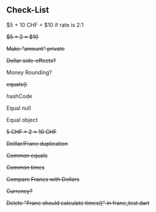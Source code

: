 ## Check-List

$5 + 10 CHF = $10 if rate is 2:1

~~$5 * 2 = $10~~

~~Make "amount" private~~

~~Dollar side-effects?~~

Money Rounding?<br/>

~~equals()~~

hashCode

Equal null

Equal object

~~5 CHF * 2 = 10 CHF~~

~~Dolllar/Franc duplication~~

~~Common equals~~

~~Common times~~

~~Compare Francs with Dollars~~

~~Currency?~~

~~Delete "Franc should calculate times()" in franc_test.dart~~